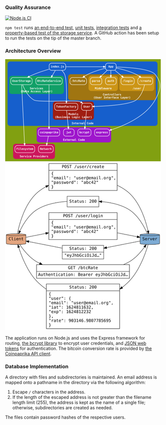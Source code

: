 ### Quality Assurance

[![Node.js
CI](https://github.com/Kharacternyk/se-school-lab/actions/workflows/node.js.yml/badge.svg)](https://github.com/Kharacternyk/se-school-lab/actions/workflows/node.js.yml)

`npm test` runs [an end-to-end test](tests/end-to-end.test.js), [unit
tests](tests/unit/), [integration tests](tests/integration) and [a
property-based test of the storage
service](tests/property-based/userStorageService.test.js). A GitHub action has been
setup to run the tests on the tip of the master branch.

### Architecture Overview

![Architecture graph](docs/arch.svg)
![Client-Server interaction graph](docs/client-server.svg)

The application runs on Node.js and uses the Express framework for routing,
[the bcrypt library](https://github.com/kelektiv/node.bcrypt.js) to encrypt
user credentials, and [JSON web
tokens](https://github.com/auth0/node-jsonwebtoken) for authentication. The
bitcoin conversion rate is provided by [the Coinpaprika API
client](https://github.com/coinpaprika/coinpaprika-api-nodejs-client).

### Database Implementation

A directory with files and subdirectories is maintained. An email address is
mapped onto a pathname in the directory via the following algorithm:

1. Escape `/` characters in the address.
2. If the length of the escaped address is not greater than the filename length
   limit (255), the address is kept as the name of a single file; otherwise,
   subdirectories are created as needed.

The files contain password hashes of the respective users.
